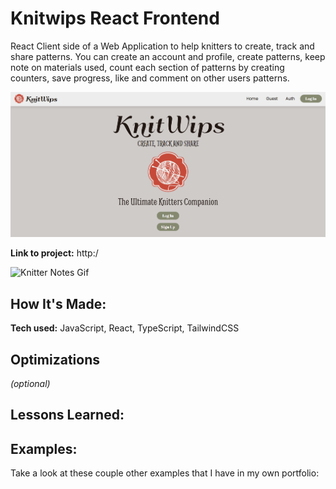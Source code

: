 # Knitwips React Frontend
React Client side of a Web Application to help knitters to create, track and share patterns. You can create an account and profile, create patterns, keep note on materials used, count each section of patterns by creating counters, save progress, like and comment on other users patterns.

![KnitWips](https://github.com/distriss/knitwips-frontend/blob/main/src/assets/knitwips-screen1.png)

**Link to project:** http:/

![Knitter Notes Gif](https://trissmarsh-dev.netlify.app/images/knitter-notes.gif)

## How It's Made:

**Tech used:** JavaScript, React, TypeScript, TailwindCSS

## Optimizations
*(optional)*



## Lessons Learned:



## Examples:
Take a look at these couple other examples that I have in my own portfolio:

